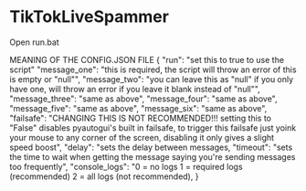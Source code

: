 # TikTokLiveSpammer
Open run.bat

MEANING OF THE CONFIG.JSON FILE
{
    "run": "set this to true to use the script"
    "message_one": "this is required, the script will throw an error of this is empty or "null"",
    "message_two": "you can leave this as "null" if you only have one, will throw an error if you leave it blank instead of "null"",
    "message_three": "same as above",
    "message_four": "same as above",
    "message_five": "same as above",
    "message_six": "same as above",
    "failsafe": "CHANGING THIS IS NOT RECOMMENDED!!! setting this to "False" disables pyautogui's built in failsafe, to trigger this failsafe just yoink your mouse to any corner of the screen, disabling it only gives a slight speed boost",
    "delay": "sets the delay between messages,
    "timeout": "sets the time to wait when getting the message saying you're sending messages too frequently",
    "console_logs": "0 = no logs 1 = required logs (recommended) 2 = all logs (not recommended),
}
